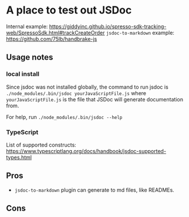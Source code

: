 # A place to test out JSDoc
Internal example:  https://giddyinc.github.io/spresso-sdk-tracking-web/SpressoSdk.html#trackCreateOrder
`jsdoc-to-markdown` example: https://github.com/75lb/handbrake-js

## Usage notes
### local install
Since jsdoc was not installed globally, the command to run jsdoc is
```./node_modules/.bin/jsdoc yourJavaScriptFile.js```
where `yourJavaScriptFile.js` is the file that JSDoc will generate documentation from.

For help, run
```./node_modules/.bin/jsdoc --help```

### TypeScript
List of supported constructs:  https://www.typescriptlang.org/docs/handbook/jsdoc-supported-types.html


## Pros
* `jsdoc-to-markdown` plugin can generate to md files, like READMEs.

## Cons
